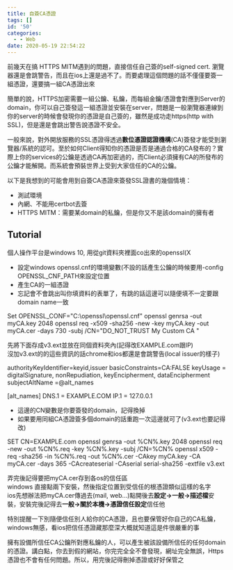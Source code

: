 ```yaml
---
title: 自簽CA憑證
tags: []
id: '50'
categories:
  - - Web
date: 2020-05-19 22:54:22
---
```


前幾天在搞 HTTPS MITM遇到的問題，直接信任自己簽的self-signed cert. 瀏覽器還是會跳警告，而且在ios上還是過不了。而要處理這個問題的話不僅僅要簽一組憑證，還要搞一組CA憑證出來
<!-- more -->
簡單的說，HTTPS加密需要一組公鑰、私鑰，而每組金鑰/憑證會對應到Server的domain，你可以自己簽發這一組憑證並安裝在server，問題是一般瀏覽器連線到你的server的時候會發現你的憑證是自己簽的，雖然是成功走https(http with SSL)，但是還是會跳出警告說憑證不安全。

一般來說，對外開放服務的SSL憑證得透過**數位憑證認證機構**(CA)簽發才能受到瀏覽器/系統的認可。至於如何Client得知你的憑證是否是通過合格的CA發布的？實際上你的services的公鑰是透過CA再加密過的，而Client必須擁有CA的所發布的公鑰才能解開。而系統會預裝世界上受到大家信任的CA的公鑰。

以下是我想到的可能會用到自簽CA憑證來簽發SSL證書的幾個情境：

*   測試環境
*   內網、不能用certbot去簽
*   HTTPS MITM：需要某domain的私鑰，但是你又不是該domain的擁有者  
    

## Tutorial

個人操作平台是windows 10, 用從git資料夾裡面co出來的openssl(X

*   設定windows openssl.cnf的環境變數(不設的話產生公鑰的時候要用-config OPENSSL\_CNF\_PATH來設定位置
*   產生CA的一組憑證
*   忘記會不會跳出叫你填資料的表單了，有跳的話這邊可以隨便填不一定要跟domain name一致

Set OPENSSL\_CONF="C:\\openssl\\openssl.cnf"
openssl genrsa -out myCA.key 2048
openssl req -x509 -sha256 -new -key myCA.key -out myCA.cer -days 730 -subj /CN="DO\_NOT\_TRUST My Custom CA "

先將下面存成v3.ext並放在同個資料夾內(記得改EXAMPLE.com跟IP)  
沒加v3.ext的的這些資訊的話chrome和ios都還是會跳警告(local issuer的樣子)

authorityKeyIdentifier=keyid,issuer
basicConstraints=CA:FALSE
keyUsage = digitalSignature, nonRepudiation, keyEncipherment, dataEncipherment
subjectAltName =@alt\_names

\[alt\_names\]
DNS.1 = EXAMPLE.COM
IP.1 = 127.0.0.1

*   這邊的CN變數是你要簽發的domain，記得換掉
*   如果要用同組CA憑證簽多個domain的話重跑一次這邊就可了(v3.ext也要記得改)

SET CN=EXAMPLE.com
openssl genrsa -out %CN%.key 2048
openssl req -new -out %CN%.req -key %CN%.key -subj /CN=%CN%
openssl x509 -req -sha256 -in %CN%.req -out %CN%.cer -CAkey myCA.key -CA myCA.cer -days 365 -CAcreateserial -CAserial serial-sha256 -extfile v3.ext

弄完後記得要把myCA.cer存到各os的信任區  
windows 直接點兩下安裝，然後指定位置到受信任的根憑證類似這樣的名字  
ios先想辦法把myCA.cer傳過去(mail, web...)點開後去**設定->一般->描述檔**安裝，安裝完後記得去**一般->關於本機->憑證信任設定**信任他

特別提醒一下別隨便信任別人給你的CA憑證，且也要保管好你自己的CA私鑰，windows無感，看ios把信任憑證藏那麼深大概就知道這是件很嚴重的事

擁有設備所信任CA公鑰所對應私鑰的人，可以產生被該設備所信任的任何domain的憑證。講白點，你去到假的網站，你完完全全不會發現，網址完全無誤，Https憑證也不會有任何問題。所以，用完後記得刪掉憑證或好好保管之